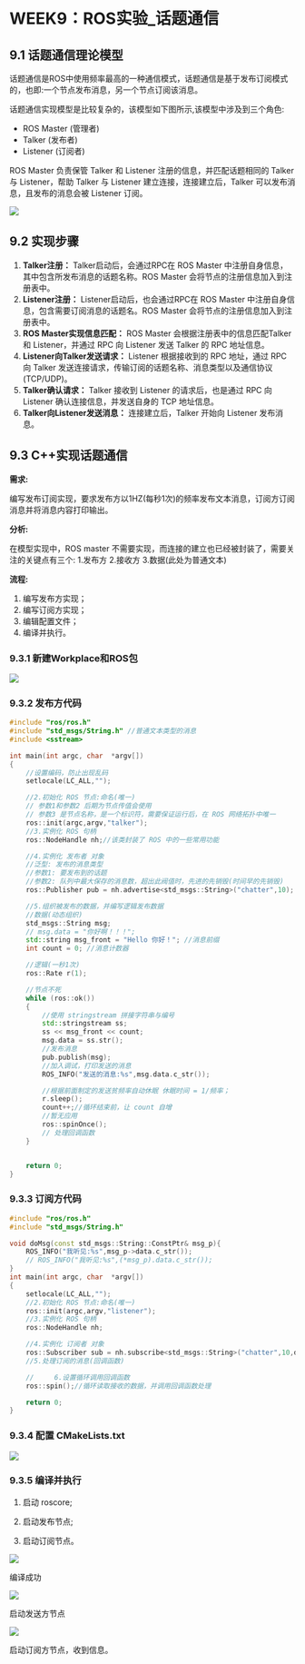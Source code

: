 # WEEK9：ROS实验_话题通信

## 9.1 话题通信理论模型

话题通信是ROS中使用频率最高的一种通信模式，话题通信是基于发布订阅模式的，也即:一个节点发布消息，另一个节点订阅该消息。

话题通信实现模型是比较复杂的，该模型如下图所示,该模型中涉及到三个角色:

- ROS Master (管理者)
- Talker (发布者)
- Listener (订阅者)

ROS Master 负责保管 Talker 和 Listener 注册的信息，并匹配话题相同的 Talker 与 Listener，帮助 Talker 与 Listener 建立连接，连接建立后，Talker 可以发布消息，且发布的消息会被 Listener 订阅。

![](image/2022-09-03-17-42-33.png)

## 9.2 实现步骤

1. **Talker注册：** Talker启动后，会通过RPC在 ROS Master 中注册自身信息，其中包含所发布消息的话题名称。ROS Master 会将节点的注册信息加入到注册表中。
2. **Listener注册：** Listener启动后，也会通过RPC在 ROS Master 中注册自身信息，包含需要订阅消息的话题名。ROS Master 会将节点的注册信息加入到注册表中。
3. **ROS Master实现信息匹配：** ROS Master 会根据注册表中的信息匹配Talker 和 Listener，并通过 RPC 向 Listener 发送 Talker 的 RPC 地址信息。
4. **Listener向Talker发送请求：** Listener 根据接收到的 RPC 地址，通过 RPC 向 Talker 发送连接请求，传输订阅的话题名称、消息类型以及通信协议(TCP/UDP)。
5. **Talker确认请求：** Talker 接收到 Listener 的请求后，也是通过 RPC 向 Listener 确认连接信息，并发送自身的 TCP 地址信息。
6. **Talker向Listener发送消息：** 连接建立后，Talker 开始向 Listener 发布消息。

## 9.3 C++实现话题通信

**需求:**

编写发布订阅实现，要求发布方以1HZ(每秒1次)的频率发布文本消息，订阅方订阅消息并将消息内容打印输出。

**分析:**

在模型实现中，ROS master 不需要实现，而连接的建立也已经被封装了，需要关注的关键点有三个:
1.发布方
2.接收方
3.数据(此处为普通文本)

**流程:**

1. 编写发布方实现；
2. 编写订阅方实现；
3. 编辑配置文件；
4. 编译并执行。

### 9.3.1 新建Workplace和ROS包

![](image/2022-09-03-17-34-02.png)

### 9.3.2 发布方代码
```c++
#include "ros/ros.h"
#include "std_msgs/String.h" //普通文本类型的消息
#include <sstream>

int main(int argc, char  *argv[])
{   
    //设置编码，防止出现乱码
    setlocale(LC_ALL,"");

    //2.初始化 ROS 节点:命名(唯一)
    // 参数1和参数2 后期为节点传值会使用
    // 参数3 是节点名称，是一个标识符，需要保证运行后，在 ROS 网络拓扑中唯一
    ros::init(argc,argv,"talker");
    //3.实例化 ROS 句柄
    ros::NodeHandle nh;//该类封装了 ROS 中的一些常用功能

    //4.实例化 发布者 对象
    //泛型: 发布的消息类型
    //参数1: 要发布到的话题
    //参数2: 队列中最大保存的消息数，超出此阀值时，先进的先销毁(时间早的先销毁)
    ros::Publisher pub = nh.advertise<std_msgs::String>("chatter",10);

    //5.组织被发布的数据，并编写逻辑发布数据
    //数据(动态组织)
    std_msgs::String msg;
    // msg.data = "你好啊！！！";
    std::string msg_front = "Hello 你好！"; //消息前缀
    int count = 0; //消息计数器

    //逻辑(一秒1次)
    ros::Rate r(1);

    //节点不死
    while (ros::ok())
    {
        //使用 stringstream 拼接字符串与编号
        std::stringstream ss;
        ss << msg_front << count;
        msg.data = ss.str();
        //发布消息
        pub.publish(msg);
        //加入调试，打印发送的消息
        ROS_INFO("发送的消息:%s",msg.data.c_str());

        //根据前面制定的发送贫频率自动休眠 休眠时间 = 1/频率；
        r.sleep();
        count++;//循环结束前，让 count 自增
        //暂无应用
        ros::spinOnce();
        // 处理回调函数
    }


    return 0;
}
```

### 9.3.3 订阅方代码
```c++
#include "ros/ros.h"
#include "std_msgs/String.h"

void doMsg(const std_msgs::String::ConstPtr& msg_p){
    ROS_INFO("我听见:%s",msg_p->data.c_str());
    // ROS_INFO("我听见:%s",(*msg_p).data.c_str());
}
int main(int argc, char  *argv[])
{
    setlocale(LC_ALL,"");
    //2.初始化 ROS 节点:命名(唯一)
    ros::init(argc,argv,"listener");
    //3.实例化 ROS 句柄
    ros::NodeHandle nh;

    //4.实例化 订阅者 对象
    ros::Subscriber sub = nh.subscribe<std_msgs::String>("chatter",10,doMsg);
    //5.处理订阅的消息(回调函数)

    //     6.设置循环调用回调函数
    ros::spin();//循环读取接收的数据，并调用回调函数处理

    return 0;
}
```
### 9.3.4 配置 CMakeLists.txt

![](image/2022-09-03-17-38-14.png)

### 9.3.5 编译并执行

1. 启动 roscore;

2. 启动发布节点;

3. 启动订阅节点。

![](image/2022-09-03-17-39-29.png)

编译成功

![](image/2022-09-03-17-40-01.png)

启动发送方节点

![](image/2022-09-03-17-40-24.png)

启动订阅方节点，收到信息。